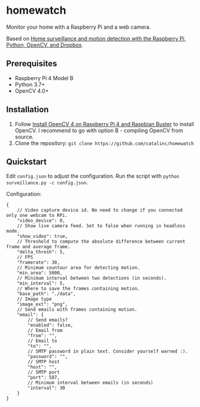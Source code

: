 # homewatch

Monitor your home with a Raspberry Pi and a web camera. 

Based on [Home surveillance and motion detection with the Raspberry Pi, Python, OpenCV, and Dropbox][1].

## Prerequisites

- Raspberry Pi 4 Model B
- Python 3.7+
- OpenCV 4.0+

## Installation

1. Follow [Install OpenCV 4 on Raspberry Pi 4 and Raspbian Buster][2] to install OpenCV. I recommend to go with option B - compiling OpenCV from source.
2. Clone the repository: `git clone https://github.com/catalinc/homewatch`

## Quickstart

Edit `config.json` to adjust the configuration. Run the script with `python surveillance.py -c config.json`.

Configuration:

```
{
    // Video capture device id. No need to change if you connected only one webcam to RPi. 
	"video_device": 0, 
    // Show live camera feed. Set to false when running in headless mode.
	"show_video": true,
    // Threshold to compute the absolute difference between current frame and average frame.
	"delta_thresh": 5,
    // FPS
	"framerate": 30,
    // Minimum countour area for detecting motion.
	"min_area": 5000,
    // Minimum interval between two detections (in seconds).
	"min_interval": 5,
    // Where to save the frames containing motion.
	"base_path": "./data",
    // Image type
	"image_ext": "png",
    // Send emails with frames containing motion.
	"email": {
        // Send emails?
		"enabled": false,
        // Email from
		"from": "",
        // Email to
		"to": "",
        // SMTP password in plain text. Consider yourself warned :). 
		"password": "",
        // SMTP host
		"host": "",
        // SMTP port
        "port": 587,
        // Minimum interval between emails (in seconds)
		"interval": 30
	}
}
```

[1]: http://www.pyimagesearch.com/2015/06/01/home-surveillance-and-motion-detection-with-the-raspberry-pi-python-and-opencv/
[2]: https://www.pyimagesearch.com/2019/09/16/install-opencv-4-on-raspberry-pi-4-and-raspbian-buster/